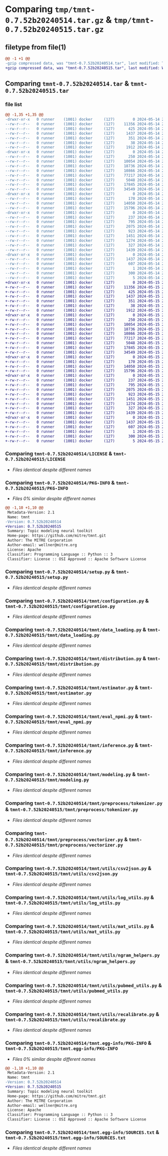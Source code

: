 # Comparing `tmp/tmnt-0.7.52b20240514.tar.gz` & `tmp/tmnt-0.7.52b20240515.tar.gz`

## filetype from file(1)

```diff
@@ -1 +1 @@
-gzip compressed data, was "tmnt-0.7.52b20240514.tar", last modified: Tue May 14 23:05:10 2024, max compression
+gzip compressed data, was "tmnt-0.7.52b20240515.tar", last modified: Wed May 15 23:05:02 2024, max compression
```

## Comparing `tmnt-0.7.52b20240514.tar` & `tmnt-0.7.52b20240515.tar`

### file list

```diff
@@ -1,35 +1,35 @@
-drwxr-xr-x   0 runner    (1001) docker     (127)        0 2024-05-14 23:05:10.170168 tmnt-0.7.52b20240514/
--rw-r--r--   0 runner    (1001) docker     (127)    11356 2024-05-14 23:05:00.000000 tmnt-0.7.52b20240514/LICENSE
--rw-r--r--   0 runner    (1001) docker     (127)      425 2024-05-14 23:05:00.000000 tmnt-0.7.52b20240514/NOTICE
--rw-r--r--   0 runner    (1001) docker     (127)     1437 2024-05-14 23:05:10.170168 tmnt-0.7.52b20240514/PKG-INFO
--rw-r--r--   0 runner    (1001) docker     (127)      351 2024-05-14 23:05:00.000000 tmnt-0.7.52b20240514/README.md
--rw-r--r--   0 runner    (1001) docker     (127)       38 2024-05-14 23:05:10.170168 tmnt-0.7.52b20240514/setup.cfg
--rw-r--r--   0 runner    (1001) docker     (127)     1912 2024-05-14 23:05:00.000000 tmnt-0.7.52b20240514/setup.py
-drwxr-xr-x   0 runner    (1001) docker     (127)        0 2024-05-14 23:05:10.166168 tmnt-0.7.52b20240514/tmnt/
--rw-r--r--   0 runner    (1001) docker     (127)      250 2024-05-14 23:05:00.000000 tmnt-0.7.52b20240514/tmnt/__init__.py
--rw-r--r--   0 runner    (1001) docker     (127)    10054 2024-05-14 23:05:00.000000 tmnt-0.7.52b20240514/tmnt/configuration.py
--rw-r--r--   0 runner    (1001) docker     (127)    18736 2024-05-14 23:05:00.000000 tmnt-0.7.52b20240514/tmnt/data_loading.py
--rw-r--r--   0 runner    (1001) docker     (127)    10866 2024-05-14 23:05:00.000000 tmnt-0.7.52b20240514/tmnt/distribution.py
--rw-r--r--   0 runner    (1001) docker     (127)    77217 2024-05-14 23:05:00.000000 tmnt-0.7.52b20240514/tmnt/estimator.py
--rw-r--r--   0 runner    (1001) docker     (127)     5048 2024-05-14 23:05:00.000000 tmnt-0.7.52b20240514/tmnt/eval_npmi.py
--rw-r--r--   0 runner    (1001) docker     (127)    17845 2024-05-14 23:05:00.000000 tmnt-0.7.52b20240514/tmnt/inference.py
--rw-r--r--   0 runner    (1001) docker     (127)    34549 2024-05-14 23:05:00.000000 tmnt-0.7.52b20240514/tmnt/modeling.py
-drwxr-xr-x   0 runner    (1001) docker     (127)        0 2024-05-14 23:05:10.166168 tmnt-0.7.52b20240514/tmnt/preprocess/
--rw-r--r--   0 runner    (1001) docker     (127)      170 2024-05-14 23:05:00.000000 tmnt-0.7.52b20240514/tmnt/preprocess/__init__.py
--rw-r--r--   0 runner    (1001) docker     (127)    14050 2024-05-14 23:05:00.000000 tmnt-0.7.52b20240514/tmnt/preprocess/tokenizer.py
--rw-r--r--   0 runner    (1001) docker     (127)    15796 2024-05-14 23:05:00.000000 tmnt-0.7.52b20240514/tmnt/preprocess/vectorizer.py
-drwxr-xr-x   0 runner    (1001) docker     (127)        0 2024-05-14 23:05:10.170168 tmnt-0.7.52b20240514/tmnt/utils/
--rw-r--r--   0 runner    (1001) docker     (127)      237 2024-05-14 23:05:00.000000 tmnt-0.7.52b20240514/tmnt/utils/__init__.py
--rw-r--r--   0 runner    (1001) docker     (127)      795 2024-05-14 23:05:00.000000 tmnt-0.7.52b20240514/tmnt/utils/csv2json.py
--rw-r--r--   0 runner    (1001) docker     (127)     2075 2024-05-14 23:05:00.000000 tmnt-0.7.52b20240514/tmnt/utils/log_utils.py
--rw-r--r--   0 runner    (1001) docker     (127)      923 2024-05-14 23:05:00.000000 tmnt-0.7.52b20240514/tmnt/utils/mat_utils.py
--rw-r--r--   0 runner    (1001) docker     (127)     1451 2024-05-14 23:05:00.000000 tmnt-0.7.52b20240514/tmnt/utils/ngram_helpers.py
--rw-r--r--   0 runner    (1001) docker     (127)     1274 2024-05-14 23:05:00.000000 tmnt-0.7.52b20240514/tmnt/utils/pubmed_utils.py
--rw-r--r--   0 runner    (1001) docker     (127)      327 2024-05-14 23:05:00.000000 tmnt-0.7.52b20240514/tmnt/utils/random.py
--rw-r--r--   0 runner    (1001) docker     (127)     1439 2024-05-14 23:05:00.000000 tmnt-0.7.52b20240514/tmnt/utils/recalibrate.py
-drwxr-xr-x   0 runner    (1001) docker     (127)        0 2024-05-14 23:05:10.170168 tmnt-0.7.52b20240514/tmnt.egg-info/
--rw-r--r--   0 runner    (1001) docker     (127)     1437 2024-05-14 23:05:10.000000 tmnt-0.7.52b20240514/tmnt.egg-info/PKG-INFO
--rw-r--r--   0 runner    (1001) docker     (127)      607 2024-05-14 23:05:10.000000 tmnt-0.7.52b20240514/tmnt.egg-info/SOURCES.txt
--rw-r--r--   0 runner    (1001) docker     (127)        1 2024-05-14 23:05:10.000000 tmnt-0.7.52b20240514/tmnt.egg-info/dependency_links.txt
--rw-r--r--   0 runner    (1001) docker     (127)      300 2024-05-14 23:05:10.000000 tmnt-0.7.52b20240514/tmnt.egg-info/requires.txt
--rw-r--r--   0 runner    (1001) docker     (127)        5 2024-05-14 23:05:10.000000 tmnt-0.7.52b20240514/tmnt.egg-info/top_level.txt
+drwxr-xr-x   0 runner    (1001) docker     (127)        0 2024-05-15 23:05:02.406576 tmnt-0.7.52b20240515/
+-rw-r--r--   0 runner    (1001) docker     (127)    11356 2024-05-15 23:04:49.000000 tmnt-0.7.52b20240515/LICENSE
+-rw-r--r--   0 runner    (1001) docker     (127)      425 2024-05-15 23:04:49.000000 tmnt-0.7.52b20240515/NOTICE
+-rw-r--r--   0 runner    (1001) docker     (127)     1437 2024-05-15 23:05:02.406576 tmnt-0.7.52b20240515/PKG-INFO
+-rw-r--r--   0 runner    (1001) docker     (127)      351 2024-05-15 23:04:49.000000 tmnt-0.7.52b20240515/README.md
+-rw-r--r--   0 runner    (1001) docker     (127)       38 2024-05-15 23:05:02.406576 tmnt-0.7.52b20240515/setup.cfg
+-rw-r--r--   0 runner    (1001) docker     (127)     1912 2024-05-15 23:04:49.000000 tmnt-0.7.52b20240515/setup.py
+drwxr-xr-x   0 runner    (1001) docker     (127)        0 2024-05-15 23:05:02.402576 tmnt-0.7.52b20240515/tmnt/
+-rw-r--r--   0 runner    (1001) docker     (127)      250 2024-05-15 23:04:49.000000 tmnt-0.7.52b20240515/tmnt/__init__.py
+-rw-r--r--   0 runner    (1001) docker     (127)    10054 2024-05-15 23:04:49.000000 tmnt-0.7.52b20240515/tmnt/configuration.py
+-rw-r--r--   0 runner    (1001) docker     (127)    18736 2024-05-15 23:04:49.000000 tmnt-0.7.52b20240515/tmnt/data_loading.py
+-rw-r--r--   0 runner    (1001) docker     (127)    10866 2024-05-15 23:04:49.000000 tmnt-0.7.52b20240515/tmnt/distribution.py
+-rw-r--r--   0 runner    (1001) docker     (127)    77217 2024-05-15 23:04:49.000000 tmnt-0.7.52b20240515/tmnt/estimator.py
+-rw-r--r--   0 runner    (1001) docker     (127)     5048 2024-05-15 23:04:49.000000 tmnt-0.7.52b20240515/tmnt/eval_npmi.py
+-rw-r--r--   0 runner    (1001) docker     (127)    17845 2024-05-15 23:04:49.000000 tmnt-0.7.52b20240515/tmnt/inference.py
+-rw-r--r--   0 runner    (1001) docker     (127)    34549 2024-05-15 23:04:49.000000 tmnt-0.7.52b20240515/tmnt/modeling.py
+drwxr-xr-x   0 runner    (1001) docker     (127)        0 2024-05-15 23:05:02.406576 tmnt-0.7.52b20240515/tmnt/preprocess/
+-rw-r--r--   0 runner    (1001) docker     (127)      170 2024-05-15 23:04:49.000000 tmnt-0.7.52b20240515/tmnt/preprocess/__init__.py
+-rw-r--r--   0 runner    (1001) docker     (127)    14050 2024-05-15 23:04:49.000000 tmnt-0.7.52b20240515/tmnt/preprocess/tokenizer.py
+-rw-r--r--   0 runner    (1001) docker     (127)    15796 2024-05-15 23:04:49.000000 tmnt-0.7.52b20240515/tmnt/preprocess/vectorizer.py
+drwxr-xr-x   0 runner    (1001) docker     (127)        0 2024-05-15 23:05:02.406576 tmnt-0.7.52b20240515/tmnt/utils/
+-rw-r--r--   0 runner    (1001) docker     (127)      237 2024-05-15 23:04:49.000000 tmnt-0.7.52b20240515/tmnt/utils/__init__.py
+-rw-r--r--   0 runner    (1001) docker     (127)      795 2024-05-15 23:04:49.000000 tmnt-0.7.52b20240515/tmnt/utils/csv2json.py
+-rw-r--r--   0 runner    (1001) docker     (127)     2075 2024-05-15 23:04:49.000000 tmnt-0.7.52b20240515/tmnt/utils/log_utils.py
+-rw-r--r--   0 runner    (1001) docker     (127)      923 2024-05-15 23:04:49.000000 tmnt-0.7.52b20240515/tmnt/utils/mat_utils.py
+-rw-r--r--   0 runner    (1001) docker     (127)     1451 2024-05-15 23:04:49.000000 tmnt-0.7.52b20240515/tmnt/utils/ngram_helpers.py
+-rw-r--r--   0 runner    (1001) docker     (127)     1274 2024-05-15 23:04:49.000000 tmnt-0.7.52b20240515/tmnt/utils/pubmed_utils.py
+-rw-r--r--   0 runner    (1001) docker     (127)      327 2024-05-15 23:04:49.000000 tmnt-0.7.52b20240515/tmnt/utils/random.py
+-rw-r--r--   0 runner    (1001) docker     (127)     1439 2024-05-15 23:04:49.000000 tmnt-0.7.52b20240515/tmnt/utils/recalibrate.py
+drwxr-xr-x   0 runner    (1001) docker     (127)        0 2024-05-15 23:05:02.406576 tmnt-0.7.52b20240515/tmnt.egg-info/
+-rw-r--r--   0 runner    (1001) docker     (127)     1437 2024-05-15 23:05:02.000000 tmnt-0.7.52b20240515/tmnt.egg-info/PKG-INFO
+-rw-r--r--   0 runner    (1001) docker     (127)      607 2024-05-15 23:05:02.000000 tmnt-0.7.52b20240515/tmnt.egg-info/SOURCES.txt
+-rw-r--r--   0 runner    (1001) docker     (127)        1 2024-05-15 23:05:02.000000 tmnt-0.7.52b20240515/tmnt.egg-info/dependency_links.txt
+-rw-r--r--   0 runner    (1001) docker     (127)      300 2024-05-15 23:05:02.000000 tmnt-0.7.52b20240515/tmnt.egg-info/requires.txt
+-rw-r--r--   0 runner    (1001) docker     (127)        5 2024-05-15 23:05:02.000000 tmnt-0.7.52b20240515/tmnt.egg-info/top_level.txt
```

### Comparing `tmnt-0.7.52b20240514/LICENSE` & `tmnt-0.7.52b20240515/LICENSE`

 * *Files identical despite different names*

### Comparing `tmnt-0.7.52b20240514/PKG-INFO` & `tmnt-0.7.52b20240515/PKG-INFO`

 * *Files 0% similar despite different names*

```diff
@@ -1,10 +1,10 @@
 Metadata-Version: 2.1
 Name: tmnt
-Version: 0.7.52b20240514
+Version: 0.7.52b20240515
 Summary: Topic modeling neural toolkit
 Home-page: https://github.com/mitre/tmnt.git
 Author: The MITRE Corporation
 Author-email: wellner@mitre.org
 License: Apache
 Classifier: Programming Language :: Python :: 3
 Classifier: License :: OSI Approved :: Apache Software License
```

### Comparing `tmnt-0.7.52b20240514/setup.py` & `tmnt-0.7.52b20240515/setup.py`

 * *Files identical despite different names*

### Comparing `tmnt-0.7.52b20240514/tmnt/configuration.py` & `tmnt-0.7.52b20240515/tmnt/configuration.py`

 * *Files identical despite different names*

### Comparing `tmnt-0.7.52b20240514/tmnt/data_loading.py` & `tmnt-0.7.52b20240515/tmnt/data_loading.py`

 * *Files identical despite different names*

### Comparing `tmnt-0.7.52b20240514/tmnt/distribution.py` & `tmnt-0.7.52b20240515/tmnt/distribution.py`

 * *Files identical despite different names*

### Comparing `tmnt-0.7.52b20240514/tmnt/estimator.py` & `tmnt-0.7.52b20240515/tmnt/estimator.py`

 * *Files identical despite different names*

### Comparing `tmnt-0.7.52b20240514/tmnt/eval_npmi.py` & `tmnt-0.7.52b20240515/tmnt/eval_npmi.py`

 * *Files identical despite different names*

### Comparing `tmnt-0.7.52b20240514/tmnt/inference.py` & `tmnt-0.7.52b20240515/tmnt/inference.py`

 * *Files identical despite different names*

### Comparing `tmnt-0.7.52b20240514/tmnt/modeling.py` & `tmnt-0.7.52b20240515/tmnt/modeling.py`

 * *Files identical despite different names*

### Comparing `tmnt-0.7.52b20240514/tmnt/preprocess/tokenizer.py` & `tmnt-0.7.52b20240515/tmnt/preprocess/tokenizer.py`

 * *Files identical despite different names*

### Comparing `tmnt-0.7.52b20240514/tmnt/preprocess/vectorizer.py` & `tmnt-0.7.52b20240515/tmnt/preprocess/vectorizer.py`

 * *Files identical despite different names*

### Comparing `tmnt-0.7.52b20240514/tmnt/utils/csv2json.py` & `tmnt-0.7.52b20240515/tmnt/utils/csv2json.py`

 * *Files identical despite different names*

### Comparing `tmnt-0.7.52b20240514/tmnt/utils/log_utils.py` & `tmnt-0.7.52b20240515/tmnt/utils/log_utils.py`

 * *Files identical despite different names*

### Comparing `tmnt-0.7.52b20240514/tmnt/utils/mat_utils.py` & `tmnt-0.7.52b20240515/tmnt/utils/mat_utils.py`

 * *Files identical despite different names*

### Comparing `tmnt-0.7.52b20240514/tmnt/utils/ngram_helpers.py` & `tmnt-0.7.52b20240515/tmnt/utils/ngram_helpers.py`

 * *Files identical despite different names*

### Comparing `tmnt-0.7.52b20240514/tmnt/utils/pubmed_utils.py` & `tmnt-0.7.52b20240515/tmnt/utils/pubmed_utils.py`

 * *Files identical despite different names*

### Comparing `tmnt-0.7.52b20240514/tmnt/utils/recalibrate.py` & `tmnt-0.7.52b20240515/tmnt/utils/recalibrate.py`

 * *Files identical despite different names*

### Comparing `tmnt-0.7.52b20240514/tmnt.egg-info/PKG-INFO` & `tmnt-0.7.52b20240515/tmnt.egg-info/PKG-INFO`

 * *Files 0% similar despite different names*

```diff
@@ -1,10 +1,10 @@
 Metadata-Version: 2.1
 Name: tmnt
-Version: 0.7.52b20240514
+Version: 0.7.52b20240515
 Summary: Topic modeling neural toolkit
 Home-page: https://github.com/mitre/tmnt.git
 Author: The MITRE Corporation
 Author-email: wellner@mitre.org
 License: Apache
 Classifier: Programming Language :: Python :: 3
 Classifier: License :: OSI Approved :: Apache Software License
```

### Comparing `tmnt-0.7.52b20240514/tmnt.egg-info/SOURCES.txt` & `tmnt-0.7.52b20240515/tmnt.egg-info/SOURCES.txt`

 * *Files identical despite different names*

